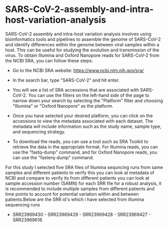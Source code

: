 # SARS-CoV-2-assembly-and-intra-host-variation-analysis
SARS-CoV-2 assembly and intra-host variation analysis involves using bioinformatics tools and pipelines to assemble the genome of SARS-CoV-2 and identify differences within the genome between viral samples within a host. This can be useful for studying the evolution and transmission of the virus.
To obtain Illumina and Oxford Nanopore reads for SARS-CoV-2 from the NCBI SRA, you can follow these steps:

- Go to the NCBI SRA website: https://www.ncbi.nlm.nih.gov/sra/

-  In the search bar, type "SARS-CoV-2" and hit enter.

-  You will see a list of SRA accessions that are associated with SARS-CoV-2. You can use the filters on the left-hand side of the page to narrow down your search by selecting the "Platform" filter and choosing "Illumina" or "Oxford Nanopore" as the platform.

-  Once you have selected your desired platform, you can click on the accessions to view the metadata associated with each dataset. The metadata will include information such as the study name, sample type, and sequencing strategy.

- To download the reads, you can use a tool such as SRA Toolkit to retrieve the data in the appropriate format. For Illumina reads, you can use the "fastq-dump" command, and for Oxford Nanopore reads, you can use the "fasterq-dump" command.

For this study I selected five SRA files of Illumina sequncing runs from same samples and different patients to verify this you can look at metadata of NCBI and compare to verify its from different patients you can look at  sample accession number (SAMN) for each SRR file for a robust analysis, it is recommended to include multiple samples from different patients and time points to account for potential variation within and between patients.Below are the SRR id's which i have selected from illumina sequencing runs
- SRR23969430 - SRR23969429 - SRR23969428	- SRR23969427 - SRR23969618

